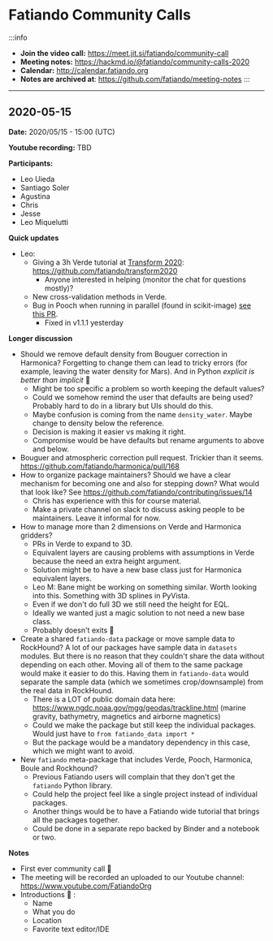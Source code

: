 # Fatiando Community Calls


:::info
- **Join the video call:** https://meet.jit.si/fatiando/community-call
- **Meeting notes:** https://hackmd.io/@fatiando/community-calls-2020
- **Calendar:** http://calendar.fatiando.org
- **Notes are archived at**: https://github.com/fatiando/meeting-notes
:::

--------------------------------------------------------------

## 2020-05-15

**Date:** 2020/05/15 - 15:00 (UTC)

**Youtube recording:** TBD

**Participants:**
- Leo Uieda
- Santiago Soler
- Agustina
- Chris
- Jesse
- Leo Miquelutti


**Quick updates**

- Leo:
    * Giving a 3h Verde tutorial at [Transform 2020](https://transform2020.sched.com/): https://github.com/fatiando/transform2020
        * Anyone interested in helping (monitor the chat for questions mostly)?
    * New cross-validation methods in Verde.
    * Bug in Pooch when running in parallel (found in scikit-image) [see this PR](https://github.com/fatiando/pooch/pull/173).
        * Fixed in v1.1.1 yesterday
    
**Longer discussion**

- Should we remove default density from Bouguer correction in Harmonica? Forgetting to change them can lead to tricky errors (for example, leaving the water density for Mars). And in Python *explicit is better than implicit* :slightly_smiling_face: 
    - Might be too specific a problem so worth keeping the default values?
    - Could we somehow remind the user that defaults are being used? Probably hard to do in a library but UIs should do this.
    - Maybe confusion is coming from the name `density_water`. Maybe change to density below the reference. 
    - Decision is making it easier vs making it right.
    - Compromise would be have defaults but rename arguments to above and below.
- Bouguer and atmospheric correction pull request. Trickier than it seems. https://github.com/fatiando/harmonica/pull/168
- How to organize package maintainers? Should we have a clear mechanism for becoming one and also for stepping down? What would that look like? See https://github.com/fatiando/contributing/issues/14
    - Chris has experience with this for course material.
    - Make a private channel on slack to discuss asking people to be maintainers. Leave it informal for now.
- How to manage more than 2 dimensions on Verde and Harmonica gridders?
    - PRs in Verde to expand to 3D.
    - Equivalent layers are causing problems with assumptions in Verde because the need an extra height argument.
    - Solution might be to have a new base class just for Harmonica equivalent layers.
    - Leo M: Bane might be working on something similar. Worth looking into this. Something with 3D splines in PyVista.
    - Even if we don't do full 3D we still need the height for EQL.
    - Ideally we wanted just a magic solution to not need a new base class.
    - Probably doesn't exits :slightly_frowning_face: 
- Create a shared `fatiando-data` package or move sample data to RockHound? A lot of our packages have sample data in `datasets` modules. But there is no reason that they couldn't share the data without depending on each other. Moving all of them to the same package would make it easier to do this. Having them in `fatiando-data` would separate the sample data (which we sometimes crop/downsample) from the real data in RockHound.
    - There is a LOT of public domain data here: https://www.ngdc.noaa.gov/mgg/geodas/trackline.html  (marine gravity, bathymetry, magnetics and airborne magnetics)
    - Could we make the package but still keep the individual packages. Would just have to `from fatiando_data import *`
    - But the package would be a mandatory dependency in this case, which we might want to avoid.
- New `fatiando` meta-package that includes Verde, Pooch, Harmonica, Boule and Rockhound?
    - Previous Fatiando users will complain that they don't get the `fatiando` Python library.
    - Could help the project feel like a single project instead of individual packages.
    - Another things would be to have a Fatiando wide tutorial that brings all the packages together.
    - Could be done in a separate repo backed by Binder and a notebook or two.

**Notes**

- First ever community call :confetti_ball: 
- The meeting will be recorded an uploaded to our Youtube channel: https://www.youtube.com/FatiandoOrg 
- Introductions :wave: :
    - Name
    - What you do
    - Location
    - Favorite text editor/IDE